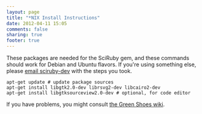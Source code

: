 ```yaml
---
layout: page
title: "*NIX Install Instructions"
date: 2012-04-11 15:05
comments: false
sharing: true
footer: true
---
```


These packages are needed for the SciRuby gem, and these commands should work for Debian and Ubuntu flavors. If you're
using something else, please <a href="mailto:sciruby-dev@googlegroups.com">email sciruby-dev</a> with the steps you took.

<pre><code>apt-get update # update package sources
apt-get install libgtk2.0-dev librsvg2-dev libcairo2-dev
apt-get install libgtksourceview2.0-dev # optional, for code editor
</code></pre>

If you have problems, you might consult [the Green Shoes wiki](https://github.com/ashbb/green_shoes/wiki/Building-Green-Shoes-on-Ubuntu).